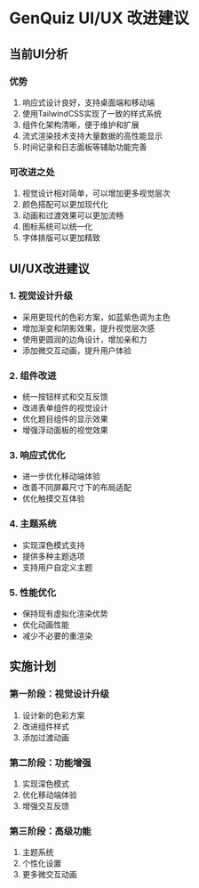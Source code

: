 # GenQuiz UI/UX 改进建议

## 当前UI分析

### 优势
1. 响应式设计良好，支持桌面端和移动端
2. 使用TailwindCSS实现了一致的样式系统
3. 组件化架构清晰，便于维护和扩展
4. 流式渲染技术支持大量数据的高性能显示
5. 时间记录和日志面板等辅助功能完善

### 可改进之处
1. 视觉设计相对简单，可以增加更多视觉层次
2. 颜色搭配可以更加现代化
3. 动画和过渡效果可以更加流畅
4. 图标系统可以统一化
5. 字体排版可以更加精致

## UI/UX改进建议

### 1. 视觉设计升级
- 采用更现代的色彩方案，如蓝紫色调为主色
- 增加渐变和阴影效果，提升视觉层次感
- 使用更圆润的边角设计，增加亲和力
- 添加微交互动画，提升用户体验

### 2. 组件改进
- 统一按钮样式和交互反馈
- 改进表单组件的视觉设计
- 优化题目组件的显示效果
- 增强浮动面板的视觉效果

### 3. 响应式优化
- 进一步优化移动端体验
- 改善不同屏幕尺寸下的布局适配
- 优化触摸交互体验

### 4. 主题系统
- 实现深色模式支持
- 提供多种主题选项
- 支持用户自定义主题

### 5. 性能优化
- 保持现有虚拟化渲染优势
- 优化动画性能
- 减少不必要的重渲染

## 实施计划

### 第一阶段：视觉设计升级
1. 设计新的色彩方案
2. 改进组件样式
3. 添加过渡动画

### 第二阶段：功能增强
1. 实现深色模式
2. 优化移动端体验
3. 增强交互反馈

### 第三阶段：高级功能
1. 主题系统
2. 个性化设置
3. 更多微交互动画